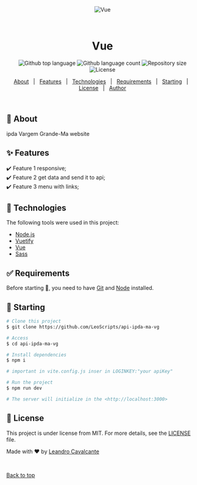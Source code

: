 <div align="center" id="top"> 
  <img src="./.github/app.gif" alt="Vue" />

  &#xa0;

  <!-- <a href="https://vue.netlify.app">Demo</a> -->
</div>

<h1 align="center">Vue</h1>

<p align="center">
  <img alt="Github top language" src="https://img.shields.io/github/languages/top/LeoScripts/vue?color=56BEB8">

  <img alt="Github language count" src="https://img.shields.io/github/languages/count/LeoScripts/vue?color=56BEB8">

  <img alt="Repository size" src="https://img.shields.io/github/repo-size/LeoScripts/vue?color=56BEB8">

  <img alt="License" src="https://img.shields.io/github/license/LeoScripts/vue?color=56BEB8">

</p>

<!-- Status -->

<!-- <h4 align="center"> 
	🚧  Vue 🚀 Under construction...  🚧
</h4> 

<hr> -->

<p align="center">
  <a href="#dart-about">About</a> &#xa0; | &#xa0; 
  <a href="#sparkles-features">Features</a> &#xa0; | &#xa0;
  <a href="#rocket-technologies">Technologies</a> &#xa0; | &#xa0;
  <a href="#white_check_mark-requirements">Requirements</a> &#xa0; | &#xa0;
  <a href="#checkered_flag-starting">Starting</a> &#xa0; | &#xa0;
  <a href="#memo-license">License</a> &#xa0; | &#xa0;
  <a href="https://github.com/LeoScripts" target="_blank">Author</a>
</p>

<br>

## :dart: About ##

ipda Vargem Grande-Ma  website 

## :sparkles: Features ##

:heavy_check_mark: Feature 1 responsive;\
:heavy_check_mark: Feature 2 get data and send it to api;\
:heavy_check_mark: Feature 3 menu with links;

## :rocket: Technologies ##

The following tools were used in this project:

- [Node.js](https://nodejs.org/en/)
- [Vuetify](https://vuetifyjs.com)
- [Vue](https://vuejs.org/)
- [Sass](https://sass-lang.com/)

## :white_check_mark: Requirements ##

Before starting :checkered_flag:, you need to have [Git](https://git-scm.com) and [Node](https://nodejs.org/en/) installed.

## :checkered_flag: Starting ##

```bash
# Clone this project
$ git clone https://github.com/LeoScripts/api-ipda-ma-vg 

# Access
$ cd api-ipda-ma-vg 

# Install dependencies
$ npm i

# important in vite.config.js inser in LOGINKEY:"your apiKey" 

# Run the project
$ npm run dev

# The server will initialize in the <http://localhost:3000>
```

## :memo: License ##

This project is under license from MIT. For more details, see the [LICENSE](LICENSE.md) file.


Made with :heart: by <a href="https://github.com/LeoScripts" target="_blank">Leandro Cavalcante</a>

&#xa0;

<a href="#top">Back to top</a>
